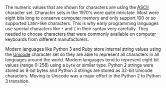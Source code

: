 The numeric values that are shown for characters are using the 
[ASCII](https://en.wikipedia.org/wiki/ASCII) character set. 
Character sets in the 1970's were quite intrictate.  Most were eight bits long
to conserve computer memory
and only support 100 or so supported Latin-like characters.  This is why early programming
languages use special characters like `*` and `{` in their syntax very carefully.
They needed to choose characters that were commonly available on computer keyboards from
different manufacturers.

Modern languages like Python 3 and Ruby store internal string values using the
[Unicode](https://en.wikipedia.org/wiki/Unicode) character set so they are
able to represent all characters in all languages around the world.  Modern languages
tend to represent eight bit values (range 0-256) using a `byte` or similar type.
Python 2 strings were stored as 8-bit bytes and Python 3 strings are stored as
32-bit Unicode characters.  Moving to Unicode was a major effort in the Python 2 to Python 3
transition.

